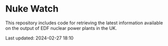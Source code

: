 # Nuke Watch

This repository includes code for retrieving the latest information available on the output of EDF nuclear power plants in the UK.

Last updated: 2024-02-27 18:10